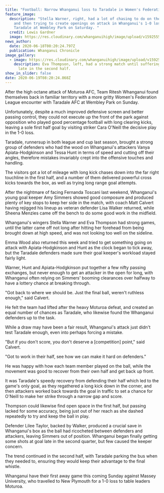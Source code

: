 ```yaml
---
title: "Football: Narrow Whanganui loss to Taradale in Women's Federation League"
feature_image:
  description: "Stella Warner, right, had a lot of chasing to do on the fringes
    and then trying to create openings on attack in Whanganui's 1-0 loss to
    Taradale at Wembley Park on Saturday. "
  credit: Lewis Gardner
  image: https://res.cloudinary.com/whanganuihigh/image/upload/v1592555146/News/Football_Stella_Warner_Chron._18.6.20.jpg
news_author:
  date: 2020-06-18T08:20:24.797Z
  publication: Whanganui Chronicle
image_gallery:
  - image: https://res.cloudinary.com/whanganuihigh/image/upload/v1592555175/News/Football_Eva_Thompson_Chron._18.6.20.jpg
    description: Eva Thompson, left, had a strong match until suffering a head knock
      late in the second half.
show_in_slider: false
date: 2020-06-19T08:20:24.868Z
---
```

After the high octane attack of Moturoa AFC, Team Ritesh Whanganui found themselves back in familiar territory with a more gritty Women's Federation League encounter with Taradale AFC at Wembley Park on Sunday.

Unfortunately, despite a much improved defensive screen and better passing control, they could not execute up the front of the park against opposition who played good percentage football with long clearing kicks, leaving a sole first half goal by visiting striker Cara O'Neill the decisive play in the 1-0 loss.

Taradale, runnersup in both league and cup last season, brought a strong group of defenders who had the wood on Whanganui's attackers Vanya Apiata-Hodgkinson and Tessa Hunt in terms of speed and cutting off their angles, therefore mistakes invariably crept into the offensive touches and handling.

The visitors got a lot of mileage with long kick chases down into the far right touchline in the first half, and a number of them delivered powerful cross kicks towards the box, as well as trying long range goal attempts.

After the nightmare of facing Fernanda Toscani last weekend, Whanganui's young goal keeper Amy Simmers showed good composure and produced plenty of key stops to keep her side in the match, with coach Matt Calvert having rejigged his lineup as veteran defender Lisa Walker returned, while Sheena Menzies came off the bench to do some good work in the midfield.

Whanganui's wingers Stella Warner and Eva Thompson had strong games, until the latter came off not long after hitting her forehead from being brought down at high speed, and was not looking too well on the sideline.

Emma Wood also returned this week and tried to get something going on attack with Apiata-Hodgkinson and Hunt as the clock began to tick away, but the Taradale defenders made sure their goal keeper's workload stayed fairly light.

Warner, Hunt and Apiata-Hodgkinson put together a few nifty passing exchanges, but never enough to get an attacker in the open for long, with Whanganui often relying on Simmers' booming clearances over halfway to have a lottery chance at breaking through.

"Got back to where we should be. Just the final ball, weren't ruthless enough," said Calvert.

He felt the team had lifted after the heavy Moturoa defeat, and created an equal number of chances as Taradale, who likewise found the Whanganui defenders up to the task.

While a draw may have been a fair result, Whanganui's attack just didn't test Taradale enough, even into perhaps forcing a mistake.

"But if you don't score, you don't deserve a [competition] point," said Calvert.

"Got to work in their half, see how we can make it hard on defenders."

He was happy with how each team member played on the ball, while the movement was good to recover from their own half and get back up front.

It was Taradale's speedy recovery from defending their half which led to the game's only goal, as they regathered a long kick down in the corner, and then attackers worked back towards the goal in traffic to set a chance for O'Neill to make her strike through a narrow gap and score.

Thompson could likewise find open space in the first half, but passing lacked for some accuracy, being just out of her reach as she dashed repeatedly to try and keep the ball in play.

Defender Lilee Taylor, backed by Walker, produced a crucial save in Whanganui's box as the ball had ricocheted between defenders and attackers, leaving Simmers out of position.
Whanganui began finally getting some shots at goal late in the second quarter, but few caused the keeper concern.

The trend continued in the second half, with Taradale parking the bus when they needed to, ensuring they would keep their advantage to the final whistle.

Whanganui have their first away game this coming Sunday against Massey University, who travelled to New Plymouth for a 1-0 loss to table leaders Moturoa.

